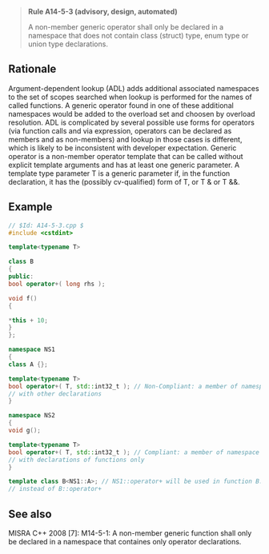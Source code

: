 > **Rule A14-5-3 (advisory, design, automated)**
>
> A non-member generic operator shall only be declared in a namespace that
> does not contain class (struct) type, enum type or union type declarations.

## Rationale

Argument-dependent lookup (ADL) adds additional associated namespaces to the
set of scopes searched when lookup is performed for the names of called functions.
A generic operator found in one of these additional namespaces would be added to
the overload set and choosen by overload resolution. ADL is complicated by several
possible use forms for operators (via function calls and via expression, operators can
be declared as members and as non-members) and lookup in those cases is
different, which is likely to be inconsistent with developer expectation.
Generic operator is a non-member operator template that can be called without
explicit template arguments and has at least one generic parameter. A template type
parameter T is a generic parameter if, in the function declaration, it has the (possibly
cv-qualified) form of T, or T & or T &&.

## Example

```cpp
// $Id: A14-5-3.cpp $
#include <cstdint>

template<typename T>

class B
{
public:
bool operator+( long rhs );

void f()
{

*this + 10;
}
};

namespace NS1
{
class A {};

template<typename T>
bool operator+( T, std::int32_t ); // Non-Compliant: a member of namespace
// with other declarations
}

namespace NS2
{
void g();

template<typename T>
bool operator+( T, std::int32_t ); // Compliant: a member of namespace
// with declarations of functions only
}

template class B<NS1::A>; // NS1::operator+ will be used in function B::f()
// instead of B::operator+

```

## See also

MISRA C++ 2008 [7]: M14-5-1: A non-member generic function shall only be
declared in a namespace that containes only operator declarations.
